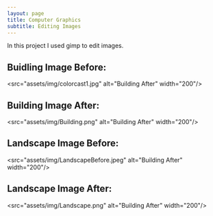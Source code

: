 ```yaml
---
layout: page
title: Computer Graphics
subtitle: Editing Images 
---
```


In this project I used gimp to edit images. 

## Buidling Image Before:
<src="assets/img/colorcast1.jpg" alt="Building After" width="200"/>
## Building Image After: 
<src="assets/img/Building.png" alt="Building After" width="200"/>

## Landscape Image Before: 
<src="assets/img/LandscapeBefore.jpeg" alt="Building After" width="200"/>
## Landscape Image After:
<src="assets/img/Landscape.png" alt="Building After" width="200"/>
